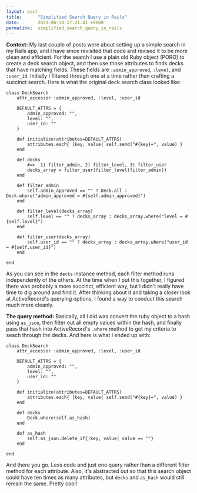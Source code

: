 ```yaml
---
layout: post
title:      "Simplified Search Query in Rails"
date:       2021-06-14 17:21:41 +0000
permalink:  simplified_search_query_in_rails
---
```



**Context:**
My last couple of posts were about setting up a simple search in my Rails app, and I have since revisited that code and revised it to be more clean and efficient. For the search I use a plain old Ruby object (PORO) to create a deck search object, and then use those attributes to finds decks that have matching fields. These fields are `:admin_approved`, `:level`, and `:user_id`. Initially I filtered through one at a time rather than crafting a succinct search. Here is what the original deck search class looked like:
```
class DeckSearch
    attr_accessor :admin_approved, :level, :user_id

    DEFAULT_ATTRS = {
        admin_approved: "",
        level: "", 
        user_id: ""
    }

    def initialize(attributes=DEFAULT_ATTRS)
        attributes.each{ |key, value| self.send("#{key}=", value) }
    end

    def decks 
        #=>  1) filter_admin, 2) filter_level, 3) filter_user
        decks_array = filter_user(filter_level(filter_admin))
    end

    def filter_admin
        self.admin_approved == "" ? Deck.all : Deck.where("admin_approved = #{self.admin_approved}")
    end

    def filter_level(decks_array)
        self.level == "" ? decks_array : decks_array.where("level = #{self.level}")
    end

    def filter_user(decks_array)
        self.user_id == "" ? decks_array : decks_array.where("user_id = #{self.user_id}")
    end

end
```
As you can see in the `decks` instance method, each filter method runs independently of the others. At the time when I put this together, I figured there was probably a more succinct, efficient way, but I didn't really have time to dig around and find it. After thinking about it and taking a closer look at ActiveRecord's querying options, I found a way to conduct this search much more cleanly. 

**The query method:**
Basically, all I did was convert the ruby object to a hash using `as_json`, then filter out all empty values within the hash, and finally pass that hash into ActiveRecord's `.where` method to get my criteria to seach through the decks. And here is what I ended up with:
```
class DeckSearch
    attr_accessor :admin_approved, :level, :user_id

    DEFAULT_ATTRS = {
        admin_approved: "",
        level: "", 
        user_id: ""
    }

    def initialize(attributes=DEFAULT_ATTRS)
        attributes.each{ |key, value| self.send("#{key}=", value) }
    end

    def decks 
        Deck.where(self.as_hash)
    end

    def as_hash
        self.as_json.delete_if{|key, value| value == ""}
    end

end
```
And there you go. Less code and just one query rather than a different filter method for each attribute. Also, it's abstracted out so that this search object could have ten times as many attributes, but `decks` and `as_hash` would still remain the same. Pretty cool!
